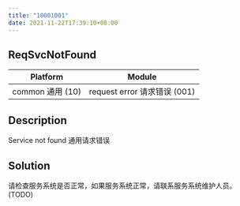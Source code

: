 ```yaml
---
title: "10001001"
date: 2021-11-22T17:39:10+08:00
---
```

## ReqSvcNotFound
| Platform                   | Module
|----------------------------|----------|
| common 通用 (10) | request error 请求错误 (001) |

## Description
Service not found 通用请求错误 

## Solution
请检查服务系统是否正常，如果服务系统正常，请联系服务系统维护人员。(TODO)
